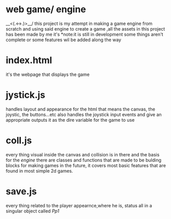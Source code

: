# web game/ engine 
\__<(.<->.)>__/
this project is my attempt in making a game engine from scratch  and using said engine to create a game ,all the assets in this project has been made by me it's
*note:it is still in development some things aren't complete or some features wil be added along the way
# index.html 
it's the webpage that displays the game
# jystick.js
handles layout and appearance for the html that means the canvas, the joystic, the buttons...etc
also handles the joystick input events and give an appropriate outputs it as the dire variable for the game to use
# coll.js 
every thing visual inside the canvas and collision is in there and the basis for the *engine* there are classes and functions that are made to be bulding blocks for making games in the future, it covers most basic features that are found in most simple 2d games.
# save.js 
every thing related to the player appearnce,where he is, status all in a singular object called *Pp1*
